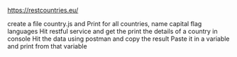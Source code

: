 https://restcountries.eu/

create a file country.js and Print for all countries,
name
capital
flag
languages
Hit restful service and get the print the details of a country in console
Hit the data using postman and copy the result
Paste it in a variable and print from that variable